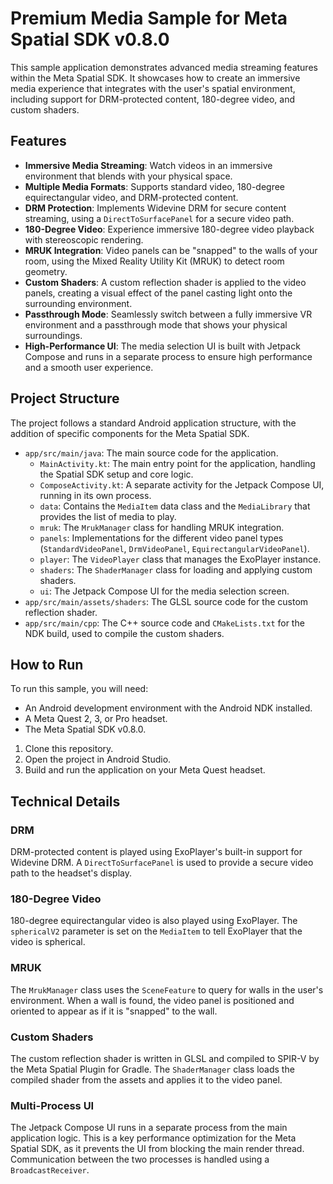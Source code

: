 # Premium Media Sample for Meta Spatial SDK v0.8.0

This sample application demonstrates advanced media streaming features within the Meta Spatial SDK. It showcases how to create an immersive media experience that integrates with the user's spatial environment, including support for DRM-protected content, 180-degree video, and custom shaders.

## Features

*   **Immersive Media Streaming**: Watch videos in an immersive environment that blends with your physical space.
*   **Multiple Media Formats**: Supports standard video, 180-degree equirectangular video, and DRM-protected content.
*   **DRM Protection**: Implements Widevine DRM for secure content streaming, using a `DirectToSurfacePanel` for a secure video path.
*   **180-Degree Video**: Experience immersive 180-degree video playback with stereoscopic rendering.
*   **MRUK Integration**: Video panels can be "snapped" to the walls of your room, using the Mixed Reality Utility Kit (MRUK) to detect room geometry.
*   **Custom Shaders**: A custom reflection shader is applied to the video panels, creating a visual effect of the panel casting light onto the surrounding environment.
*   **Passthrough Mode**: Seamlessly switch between a fully immersive VR environment and a passthrough mode that shows your physical surroundings.
*   **High-Performance UI**: The media selection UI is built with Jetpack Compose and runs in a separate process to ensure high performance and a smooth user experience.

## Project Structure

The project follows a standard Android application structure, with the addition of specific components for the Meta Spatial SDK.

*   `app/src/main/java`: The main source code for the application.
    *   `MainActivity.kt`: The main entry point for the application, handling the Spatial SDK setup and core logic.
    *   `ComposeActivity.kt`: A separate activity for the Jetpack Compose UI, running in its own process.
    *   `data`: Contains the `MediaItem` data class and the `MediaLibrary` that provides the list of media to play.
    *   `mruk`: The `MrukManager` class for handling MRUK integration.
    *   `panels`: Implementations for the different video panel types (`StandardVideoPanel`, `DrmVideoPanel`, `EquirectangularVideoPanel`).
    *   `player`: The `VideoPlayer` class that manages the ExoPlayer instance.
    *   `shaders`: The `ShaderManager` class for loading and applying custom shaders.
    *   `ui`: The Jetpack Compose UI for the media selection screen.
*   `app/src/main/assets/shaders`: The GLSL source code for the custom reflection shader.
*   `app/src/main/cpp`: The C++ source code and `CMakeLists.txt` for the NDK build, used to compile the custom shaders.

## How to Run

To run this sample, you will need:

*   An Android development environment with the Android NDK installed.
*   A Meta Quest 2, 3, or Pro headset.
*   The Meta Spatial SDK v0.8.0.

1.  Clone this repository.
2.  Open the project in Android Studio.
3.  Build and run the application on your Meta Quest headset.

## Technical Details

### DRM

DRM-protected content is played using ExoPlayer's built-in support for Widevine DRM. A `DirectToSurfacePanel` is used to provide a secure video path to the headset's display.

### 180-Degree Video

180-degree equirectangular video is also played using ExoPlayer. The `sphericalV2` parameter is set on the `MediaItem` to tell ExoPlayer that the video is spherical.

### MRUK

The `MrukManager` class uses the `SceneFeature` to query for walls in the user's environment. When a wall is found, the video panel is positioned and oriented to appear as if it is "snapped" to the wall.

### Custom Shaders

The custom reflection shader is written in GLSL and compiled to SPIR-V by the Meta Spatial Plugin for Gradle. The `ShaderManager` class loads the compiled shader from the assets and applies it to the video panel.

### Multi-Process UI

The Jetpack Compose UI runs in a separate process from the main application logic. This is a key performance optimization for the Meta Spatial SDK, as it prevents the UI from blocking the main render thread. Communication between the two processes is handled using a `BroadcastReceiver`.
